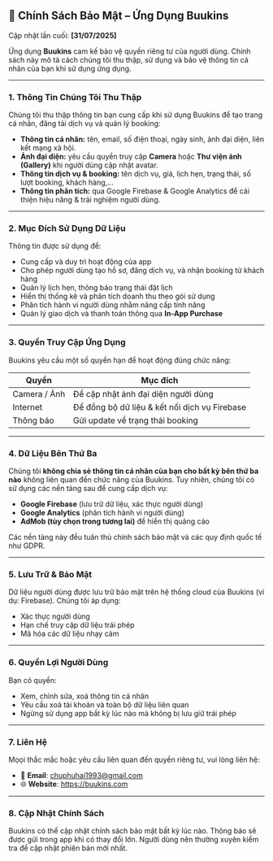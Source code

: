 ## 📜 Chính Sách Bảo Mật – Ứng Dụng **Buukins**

Cập nhật lần cuối: **[31/07/2025]**

Ứng dụng **Buukins** cam kế bảo vệ quyền riêng tư của người dùng. Chính sách này mô tả cách chúng tôi thu thập, sử dụng và bảo vệ thông tin cá nhân của bạn khi sử dụng ứng dụng.

---

### 1. Thông Tin Chúng Tôi Thu Thập

Chúng tôi thu thập thông tin bạn cung cấp khi sử dụng Buukins để tạo trang cá nhân, đăng tải dịch vụ và quản lý booking:

- **Thông tin cá nhân:** tên, email, số điện thoại, ngày sinh, ảnh đại diện, liên kết mạng xã hội.
- **Ảnh đại diện:** yêu cầu quyền truy cập **Camera** hoặc **Thư viện ảnh (Gallery)** khi người dùng cập nhật avatar.
- **Thông tin dịch vụ & booking:** tên dịch vụ, giá, lịch hẹn, trạng thái, số lượt booking, khách hàng,...
- **Thông tin phân tích:** qua Google Firebase & Google Analytics để cải thiện hiệu năng & trải nghiệm người dùng.

---

### 2. Mục Đích Sử Dụng Dữ Liệu

Thông tin được sử dụng để:
- Cung cấp và duy trì hoạt động của app
- Cho phép người dùng tạo hồ sơ, đăng dịch vụ, và nhận booking từ khách hàng
- Quản lý lịch hẹn, thông báo trạng thái đặt lịch
- Hiển thị thống kê và phân tích doanh thu theo gói sử dụng
- Phân tích hành vi người dùng nhằm nâng cấp tính năng
- Quản lý giao dịch và thanh toán thông qua **In-App Purchase**

---

### 3. Quyền Truy Cập Ứng Dụng

Buukins yêu cầu một số quyền hạn để hoạt động đúng chức năng:

| Quyền | Mục đích |
|--------|-----------|
| Camera / Ảnh | Để cập nhật ảnh đại diện người dùng |
| Internet | Để đồng bộ dữ liệu & kết nối dịch vụ Firebase |
| Thông báo | Gửi update về trạng thái booking |

---

### 4. Dữ Liệu Bên Thứ Ba

Chúng tôi **không chia sẻ thông tin cá nhân của bạn cho bất kỳ bên thứ ba nào** không liên quan đến chức năng của Buukins. Tuy nhiên, chúng tôi có sử dụng các nền tảng sau để cung cấp dịch vụ:

- **Google Firebase** (lưu trữ dữ liệu, xác thực người dùng)
- **Google Analytics** (phân tích hành vi người dùng)
- **AdMob (tùy chọn trong tương lai)** để hiển thị quảng cáo

Các nền tảng này đều tuân thủ chính sách bảo mật và các quy định quốc tế như GDPR.

---

### 5. Lưu Trữ & Bảo Mật

Dữ liệu người dùng được lưu trữ bảo mật trên hệ thống cloud của Buukins (ví dụ: Firebase). Chúng tôi áp dụng:
- Xác thực người dùng
- Hạn chế truy cập dữ liệu trái phép
- Mã hóa các dữ liệu nhạy cảm

---

### 6. Quyền Lợi Người Dùng

Bạn có quyền:
- Xem, chỉnh sửa, xoá thông tin cá nhân
- Yêu cầu xoá tài khoản và toàn bộ dữ liệu liên quan
- Ngừng sử dụng app bất kỳ lúc nào mà không bị lưu giữ trái phép

---

### 7. Liên Hệ

Mọọi thắc mắc hoặc yêu cầu liên quan đến quyền riêng tư, vui lòng liên hệ:

- 📧 **Email**: chuphuhai1993@gmail.com  
- 🌐 **Website**: https://buukins.com

---

### 8. Cập Nhật Chính Sách

Buukins có thể cập nhật chính sách bảo mật bất kỳ lúc nào. Thông báo sẽ được gửi trong app khi có thay đổi lớn. Người dùng nên thường xuyên kiểm tra để cập nhật phiên bản mới nhất.

